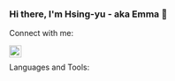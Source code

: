 ### Hi there, I'm Hsing-yu - aka Emma 👋

Connect with me: 
<br />

<a href='https://www.linkedin.com/in/hsing-yu-chang/'>
  <img align='left' alt='hsingyuc | LinkedIn' width="22" src="https://cdn.jsdelivr.net/npm/simple-icons@v5/icons/linkedin.svg" />
</a>

<br />

Languages and Tools:


